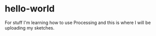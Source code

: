 # hello-world
For stuff
I'm learning how to use Processing and this is where I will be uploading my sketches.
